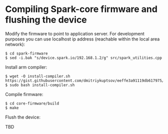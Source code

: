 
# Compiling Spark-core firmware and flushing the device

Modify the firmware to point to application server. For development purposes you can use localhost ip address (reachable within the local area network):

```
$ cd spark-firmware 
$ sed -i.bak "s/device.spark.io/192.168.1.2/g" src/spark_utilities.cpp
```

Install arm compiler:

```
$ wget -O install-compiler.sh https://gist.githubusercontent.com/dmitriykuptsov/eeffe3a91119db617975/raw/bfc0c96fef22899e660c70ccdde8c96f5a00c249/install%20and%20add%20gcc%20arm%20to%20PATH.sh
$ sudo bash install-compiler.sh
```

Compile firmware:

```
$ cd core-firmware/build
$ make
```

Flush the device:

TBD

